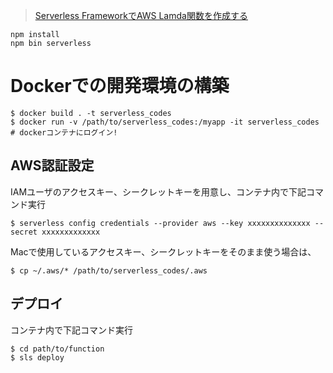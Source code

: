 > [Serverless FrameworkでAWS Lamda関数を作成する](https://qiita.com/Esfahan/items/736d09f732fa619d2410)

~~~
npm install
npm bin serverless
~~~

# Dockerでの開発環境の構築

~~~
$ docker build . -t serverless_codes
$ docker run -v /path/to/serverless_codes:/myapp -it serverless_codes
# dockerコンテナにログイン!
~~~

## AWS認証設定
IAMユーザのアクセスキー、シークレットキーを用意し、コンテナ内で下記コマンド実行
~~~
$ serverless config credentials --provider aws --key xxxxxxxxxxxxxx --secret xxxxxxxxxxxxx
~~~

Macで使用しているアクセスキー、シークレットキーをそのまま使う場合は、
~~~
$ cp ~/.aws/* /path/to/serverless_codes/.aws
~~~

## デプロイ
コンテナ内で下記コマンド実行
~~~
$ cd path/to/function
$ sls deploy
~~~
